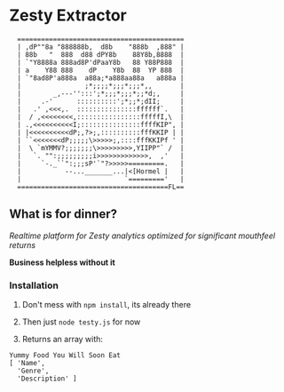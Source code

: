 # Zesty Extractor

      ==========================================
      | ,dP""8a "888888b,  d8b    "888b  ,888" |
      | 88b   "  888  d88 dPY8b    88Y8b,8888  |
      | `"Y8888a 888ad8P'dPaaY8b   88 Y88P888  |
      | a    Y88 888    dP    Y8b  88  YP 888  |
      | `"8ad8P'a888a  a88a;*a888aa88a   a888a |
      |                ;*;;;;*;;;*;;;*,,       |
      |        _,---'':::';*;;;*;;;*;;*d;,     |
      |     .-'      ::::::::::';*;;*;dII;     |
      |   .' ,<<<,.  :::::::::::::::ffffff`.   |
      |  / ,<<<<<<<<,::::::::::::::::fffffI,\  |
      | .,<<<<<<<<<<I;:::::::::::::::ffffKIP", |
      | |<<<<<<<<<<dP;,?>;,::::::::::fffKKIP | |
      | ``<<<<<<<dP;;;;;\>>>>>;,::::fffKKIPf ' |
      |  \ `mYMMV?;;;;;;;\>>>>>>>>>,YIIPP"` /  |
      |   `. "":;;;;;;;;;i>>>>>>>>>>>>>,  ,'   |
      |     `-._``":;;;sP'`"?>>>>>=========.   |
      |           --..._______...|<[Hormel |   |
      |                          `========='   |
      ======================================FL==


## What is for dinner?

_Realtime platform for Zesty analytics optimized for significant mouthfeel returns_

**Business helpless without it**



### Installation

1. Don't mess with `npm install`, its already there

2. Then just `node testy.js` for now

3. Returns an array with:
```
Yummy Food You Will Soon Eat
[ 'Name',
  'Genre',
  'Description' ]
  ```
